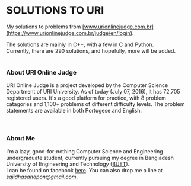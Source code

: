 # SOLUTIONS TO URI

My solutions to problems from [www.urionlinejudge.com.br](https://www.urionlinejudge.com.br/judge/en/login).  

The solutions are mainly in C++, with a few in C and Python.  
Currently, there are 290 solutions, and hopefully, more will be added. 
<br></br>
### About URI Online Judge  

URI Online Judge is a project developed by the Computer Science Department of URI University. As of today (July 07, 2016), it has 72,705 registered users. It's a good platform for practice, with 8 problem catagories and 1,100+ problems of different difficulty levels. The problem statements are available in both Portugese and English.  
<br></br>
### About Me  
I'm a lazy, good-for-nothing Computer Science and Engineering undergraduate student, currently pursuing my degree in Bangladesh University of Engineering and Technology ([BUET](http://www.buet.ac.bd/)).  
I can be found on facebook [here](https://www.facebook.com/SajidHasanApon). You can also drop me a line at *sajidhasanapon@gmail.com*. 
